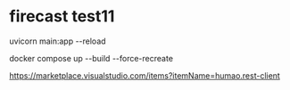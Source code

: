 # firecast test11

uvicorn main:app --reload

docker compose up --build --force-recreate

https://marketplace.visualstudio.com/items?itemName=humao.rest-client

